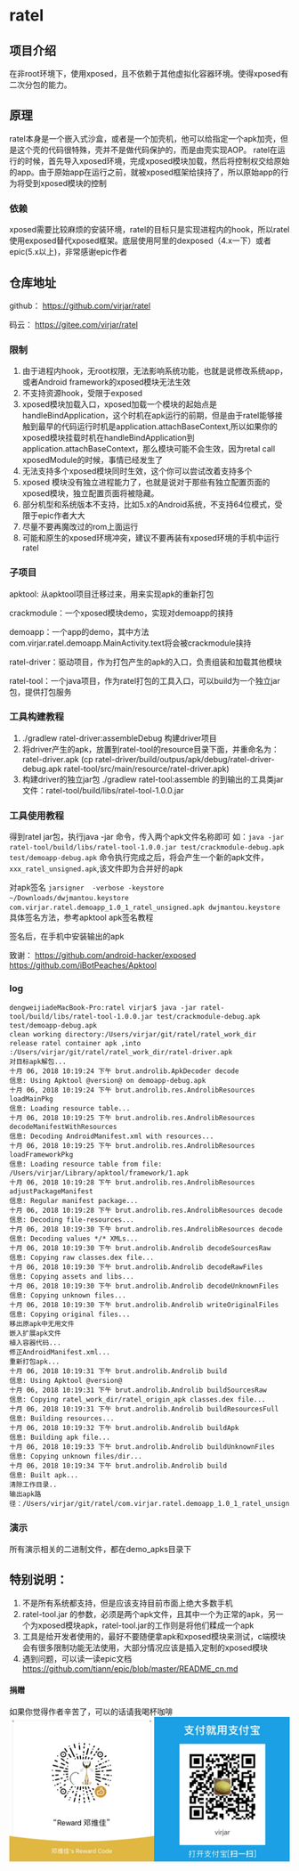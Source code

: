 # ratel

## 项目介绍
在非root环境下，使用xposed，且不依赖于其他虚拟化容器环境。使得xposed有二次分包的能力。

## 原理
ratel本身是一个嵌入式沙盒，或者是一个加壳机，他可以给指定一个apk加壳，但是这个壳的代码很特殊，壳并不是做代码保护的，而是由壳实现AOP。
ratel在运行的时候，首先导入xposed环境，完成xposed模块加载，然后将控制权交给原始的app。由于原始app在运行之前，就被xposed框架给挟持了，所以原始app的行为将受到xposed模块的控制

### 依赖
xposed需要比较麻烦的安装环境，ratel的目标只是实现进程内的hook，所以ratel使用exposed替代xposed框架。底层使用阿里的dexposed（4.x一下）或者epic(5.x以上)，非常感谢epic作者

## 仓库地址
github： https://github.com/virjar/ratel

码云： https://gitee.com/virjar/ratel

### 限制
1. 由于进程内hook，无root权限，无法影响系统功能，也就是说修改系统app，或者Android framework的xposed模块无法生效
2. 不支持资源hook，受限于exposed
3. xposed模块加载入口，xposed加载一个模块的起始点是handleBindApplication，这个时机在apk运行的前期，但是由于ratel能够接触到最早的代码运行时机是application.attachBaseContext,所以如果你的xposed模块挂载时机在handleBindApplication到application.attachBaseContext，那么模块可能不会生效，因为retal call xposedModule的时候，事情已经发生了
4. 无法支持多个xposed模块同时生效，这个你可以尝试改着支持多个
5. xposed 模块没有独立进程能力了，也就是说对于那些有独立配置页面的xposed模块，独立配置页面将被隐藏。
6. 部分机型和系统版本不支持，比如5.x的Android系统，不支持64位模式，受限于epic作者大大
7. 尽量不要再魔改过的rom上面运行
8. 可能和原生的xposed环境冲突，建议不要再装有xposed环境的手机中运行ratel

### 子项目
apktool: 从apktool项目迁移过来，用来实现apk的重新打包

crackmodule：一个xposed模块demo，实现对demoapp的挟持

demoapp：一个app的demo，其中方法com.virjar.ratel.demoapp.MainActivity.text将会被crackmodule挟持

ratel-driver：驱动项目，作为打包产生的apk的入口，负责组装和加载其他模块

ratel-tool：一个java项目，作为ratel打包的工具入口，可以build为一个独立jar包，提供打包服务

### 工具构建教程
1. ./gradlew ratel-driver:assembleDebug 构建driver项目
2. 将driver产生的apk，放置到ratel-tool的resource目录下面，并重命名为：ratel-driver.apk (cp ratel-driver/build/outpus/apk/debug/ratel-driver-debug.apk ratel-tool/src/main/resource/ratel-driver.apk)
3. 构建driver的独立jar包 ./gradlew ratel-tool:assemble 的到输出的工具类jar文件：ratel-tool/build/libs/ratel-tool-1.0.0.jar

### 工具使用教程
得到ratel jar包，执行java -jar 命令，传入两个apk文件名称即可
如：``java -jar ratel-tool/build/libs/ratel-tool-1.0.0.jar test/crackmodule-debug.apk test/demoapp-debug.apk``
命令执行完成之后，将会产生一个新的apk文件，``xxx_ratel_unsigned.apk``,该文件即为合并好的apk

对apk签名
``jarsigner  -verbose -keystore  ~/Downloads/dwjmantou.keystore com.virjar.ratel.demoapp_1.0_1_ratel_unsigned.apk dwjmantou.keystore``
具体签名方法，参考apktool apk签名教程

签名后，在手机中安装输出的apk


致谢：
https://github.com/android-hacker/exposed
https://github.com/iBotPeaches/Apktool


### log
```
dengweijiadeMacBook-Pro:ratel virjar$ java -jar ratel-tool/build/libs/ratel-tool-1.0.0.jar test/crackmodule-debug.apk test/demoapp-debug.apk
clean working directory:/Users/virjar/git/ratel/ratel_work_dir
release ratel container apk ,into :/Users/virjar/git/ratel/ratel_work_dir/ratel-driver.apk
对目标apk解包...
十月 06, 2018 10:19:24 下午 brut.androlib.ApkDecoder decode
信息: Using Apktool @version@ on demoapp-debug.apk
十月 06, 2018 10:19:24 下午 brut.androlib.res.AndrolibResources loadMainPkg
信息: Loading resource table...
十月 06, 2018 10:19:25 下午 brut.androlib.res.AndrolibResources decodeManifestWithResources
信息: Decoding AndroidManifest.xml with resources...
十月 06, 2018 10:19:25 下午 brut.androlib.res.AndrolibResources loadFrameworkPkg
信息: Loading resource table from file: /Users/virjar/Library/apktool/framework/1.apk
十月 06, 2018 10:19:28 下午 brut.androlib.res.AndrolibResources adjustPackageManifest
信息: Regular manifest package...
十月 06, 2018 10:19:28 下午 brut.androlib.res.AndrolibResources decode
信息: Decoding file-resources...
十月 06, 2018 10:19:30 下午 brut.androlib.res.AndrolibResources decode
信息: Decoding values */* XMLs...
十月 06, 2018 10:19:30 下午 brut.androlib.Androlib decodeSourcesRaw
信息: Copying raw classes.dex file...
十月 06, 2018 10:19:30 下午 brut.androlib.Androlib decodeRawFiles
信息: Copying assets and libs...
十月 06, 2018 10:19:30 下午 brut.androlib.Androlib decodeUnknownFiles
信息: Copying unknown files...
十月 06, 2018 10:19:30 下午 brut.androlib.Androlib writeOriginalFiles
信息: Copying original files...
移出原apk中无用文件
嵌入扩展apk文件
植入容器代码...
修正AndroidManifest.xml...
重新打包apk...
十月 06, 2018 10:19:31 下午 brut.androlib.Androlib build
信息: Using Apktool @version@
十月 06, 2018 10:19:31 下午 brut.androlib.Androlib buildSourcesRaw
信息: Copying ratel_work_dir/ratel_origin_apk classes.dex file...
十月 06, 2018 10:19:31 下午 brut.androlib.Androlib buildResourcesFull
信息: Building resources...
十月 06, 2018 10:19:32 下午 brut.androlib.Androlib buildApk
信息: Building apk file...
十月 06, 2018 10:19:33 下午 brut.androlib.Androlib buildUnknownFiles
信息: Copying unknown files/dir...
十月 06, 2018 10:19:34 下午 brut.androlib.Androlib build
信息: Built apk...
清除工作目录..
输出apk路径：/Users/virjar/git/ratel/com.virjar.ratel.demoapp_1.0_1_ratel_unsigned.apk
```

### 演示
所有演示相关的二进制文件，都在demo_apks目录下

## 特别说明：
1. 不是所有系统都支持，但是应该支持目前市面上绝大多数手机
2. ratel-tool.jar 的参数，必须是两个apk文件，且其中一个为正常的apk，另一个为xposed模块apk，ratel-tool.jar的工作则是将他们糅成一个apk
3. 工具是给开发者使用的，最好不要随便拿apk和xposed模块来测试，c端模块会有很多限制功能无法使用，大部分情况应该是插入定制的xposed模块
4. 遇到问题，可以读一读epic文档 https://github.com/tiann/epic/blob/master/README_cn.md


#### 捐赠
如果你觉得作者辛苦了，可以的话请我喝杯咖啡
![alipay](img/reward.jpg)

